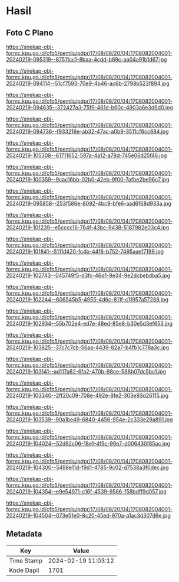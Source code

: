 # Hasil

## Foto C Plano

https://sirekap-obj-formc.kpu.go.id/cfb5/pemilu/pdpr/17/08/08/20/04/1708082004001-20240219-095319--87511cc1-8baa-4cdd-b69c-aa04a91b1d67.jpg

https://sirekap-obj-formc.kpu.go.id/cfb5/pemilu/pdpr/17/08/08/20/04/1708082004001-20240219-094114--51cf7593-70e9-4b46-ac6b-2798b523f894.jpg

https://sirekap-obj-formc.kpu.go.id/cfb5/pemilu/pdpr/17/08/08/20/04/1708082004001-20240219-094635--372427a3-75f9-461d-b60c-4903a6e3d6d0.jpg

https://sirekap-obj-formc.kpu.go.id/cfb5/pemilu/pdpr/17/08/08/20/04/1708082004001-20240219-094736--f933216e-ab32-47ac-a0b9-3511cf6cc684.jpg

https://sirekap-obj-formc.kpu.go.id/cfb5/pemilu/pdpr/17/08/08/20/04/1708082004001-20240219-105308--61711652-597a-4a12-a78d-745e06d25f46.jpg

https://sirekap-obj-formc.kpu.go.id/cfb5/pemilu/pdpr/17/08/08/20/04/1708082004001-20240219-100359--9cac16bb-02b0-42eb-9f00-7afbe2be96c7.jpg

https://sirekap-obj-formc.kpu.go.id/cfb5/pemilu/pdpr/17/08/08/20/04/1708082004001-20240219-095858--253f586e-8092-4bc9-bfe6-aad6f68d933a.jpg

https://sirekap-obj-formc.kpu.go.id/cfb5/pemilu/pdpr/17/08/08/20/04/1708082004001-20240219-101239--e5cccc16-764f-43bc-9438-5187982e03c4.jpg

https://sirekap-obj-formc.kpu.go.id/cfb5/pemilu/pdpr/17/08/08/20/04/1708082004001-20240219-101841--5111d420-fc4b-44f8-b752-7495aaef7199.jpg

https://sirekap-obj-formc.kpu.go.id/cfb5/pemilu/pdpr/17/08/08/20/04/1708082004001-20240219-102743--045749f5-d3fc-46d1-9e34-9e2dcbebdba5.jpg

https://sirekap-obj-formc.kpu.go.id/cfb5/pemilu/pdpr/17/08/08/20/04/1708082004001-20240219-102244--606545b5-4955-4d6c-811f-c11957a57288.jpg

https://sirekap-obj-formc.kpu.go.id/cfb5/pemilu/pdpr/17/08/08/20/04/1708082004001-20240219-102934--55b702e4-ed7e-48ed-85e8-b30e5d3ef653.jpg

https://sirekap-obj-formc.kpu.go.id/cfb5/pemilu/pdpr/17/08/08/20/04/1708082004001-20240219-103825--37c7c7cb-56aa-4439-82a7-b4fb1c778a3c.jpg

https://sirekap-obj-formc.kpu.go.id/cfb5/pemilu/pdpr/17/08/08/20/04/1708082004001-20240219-103141--ad117a82-6fa2-470b-98ce-588b07dc5bc1.jpg

https://sirekap-obj-formc.kpu.go.id/cfb5/pemilu/pdpr/17/08/08/20/04/1708082004001-20240219-103340--2ff20c09-708e-492e-8fe2-303e93d26115.jpg

https://sirekap-obj-formc.kpu.go.id/cfb5/pemilu/pdpr/17/08/08/20/04/1708082004001-20240219-103539--90a1be49-6840-4456-954e-2c333e29a891.jpg

https://sirekap-obj-formc.kpu.go.id/cfb5/pemilu/pdpr/17/08/08/20/04/1708082004001-20240219-104024--52d92c06-18e1-4f5c-99e7-d006430f85ac.jpg

https://sirekap-obj-formc.kpu.go.id/cfb5/pemilu/pdpr/17/08/08/20/04/1708082004001-20240219-104300--5498e11d-f9d1-4785-9c02-d7538a3f0dec.jpg

https://sirekap-obj-formc.kpu.go.id/cfb5/pemilu/pdpr/17/08/08/20/04/1708082004001-20240219-104354--e9e54971-c16f-4539-9586-f58bdff9d057.jpg

https://sirekap-obj-formc.kpu.go.id/cfb5/pemilu/pdpr/17/08/08/20/04/1708082004001-20240219-104504--073e51e0-8c20-45ed-970a-a1ac3d307d6e.jpg


## Metadata

| Key        | Value               |
| ---------- | ------------------- |
| Time Stamp | 2024-02-19 11:03:12 |
| Kode Dapil | 1701                |



